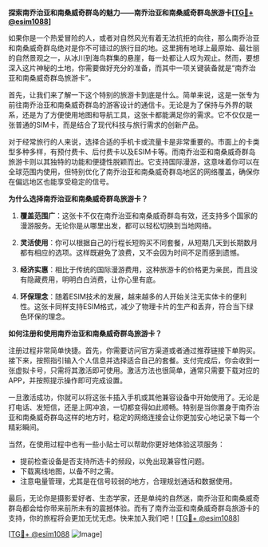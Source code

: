 **探索南乔治亚和南桑威奇群岛的魅力——南乔治亚和南桑威奇群岛旅游卡[[TG💪+ @esim1088](https://t.me/s/esim1088)]**

如果你是一个热爱冒险的人，或者对自然风光有着无法抗拒的向往，那么南乔治亚和南桑威奇群岛绝对是你不可错过的旅行目的地。这里拥有地球上最原始、最壮丽的自然景观之一，从冰川到海鸟群集的悬崖，每一处都让人叹为观止。然而，要想深入这片神秘的土地，你需要做好充分的准备，而其中一项关键装备就是“南乔治亚和南桑威奇群岛旅游卡”。

首先，让我们来了解一下这个特别的旅游卡到底是什么。简单来说，这是一张专为前往南乔治亚和南桑威奇群岛的游客设计的通信卡。无论是为了保持与外界的联系，还是为了方便使用地图和导航工具，这张卡都能满足你的需求。它不仅仅是一张普通的SIM卡，而是结合了现代科技与旅行需求的创新产品。

对于经常旅行的人来说，选择合适的手机卡或流量卡是非常重要的。市面上的卡类型多种多样，有预付费卡、后付费卡以及ESIM卡等。而南乔治亚和南桑威奇群岛旅游卡则以其独特的功能和便捷性脱颖而出。它支持国际漫游，这意味着你可以在全球范围内使用，但特别优化了南乔治亚和南桑威奇群岛地区的网络覆盖，确保你在偏远地区也能享受稳定的信号。

**为什么选择南乔治亚和南桑威奇群岛旅游卡？**

1. **覆盖范围广**：这张卡不仅在南乔治亚和南桑威奇群岛有效，还支持多个国家的漫游服务。无论你是从哪里出发，都可以轻松切换到当地网络。
   
2. **灵活使用**：你可以根据自己的行程长短购买不同套餐，从短期几天到长期数月都有相应的选项。这样既避免了浪费，又不会因为时间不足而感到遗憾。

3. **经济实惠**：相比于传统的国际漫游费用，这种旅游卡的价格更为亲民，而且没有隐藏费用，明明白白消费，让你心里有底。

4. **环保理念**：随着ESIM技术的发展，越来越多的人开始关注无实体卡的便利性。这张卡同样支持ESIM格式，减少了物理卡片的生产和丢弃，符合当下绿色环保的理念。

**如何注册和使用南乔治亚和南桑威奇群岛旅游卡？**

注册过程非常简单快捷。首先，你需要访问官方渠道或者通过推荐链接下单购买。接下来，按照指引输入个人信息并选择适合自己的套餐。支付完成后，你会收到一张虚拟卡号，只需将其激活即可使用。激活方法也很简单，通常只需要下载对应的APP，并按照提示操作即可完成设置。

一旦激活成功，你就可以将这张卡插入手机或其他兼容设备中开始使用了。无论是打电话、发短信，还是上网冲浪，一切都变得如此顺畅。特别是当你置身于南乔治亚和南桑威奇群岛这样的地方时，稳定的网络连接会让你更加安心地记录下每一个精彩瞬间。

当然，在使用过程中也有一些小贴士可以帮助你更好地体验这项服务：

- 提前检查设备是否支持所选卡的频段，以免出现兼容性问题。
- 下载离线地图，以备不时之需。
- 注意电量管理，尤其是在信号较弱的地方，合理规划通话和数据使用。

最后，无论你是摄影爱好者、生态学家，还是单纯的自然迷，南乔治亚和南桑威奇群岛都会给你带来前所未有的震撼体验。而有了南乔治亚和南桑威奇群岛旅游卡的支持，你的旅程将会更加无忧无虑。快来加入我们吧！[[TG💪+ @esim1088](https://t.me/s/esim1088)]

[[TG💪+ @esim1088](https://t.me/s/esim1088) ![Image](https://i.postimg.cc/4NQfJmqS/Snipaste-2025-05-13-00-14-12.png)]
